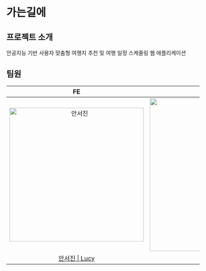 # 가는길에
## 프로젝트 소개
안공지능 기반 사용자 맞춤형 여행지 추천 및 여행 일정 스케줄링 웹 애플리케이션

## 팀원
|FE|FE & BE|AI|Design|
| :----------: |  :--------:  |  :---------: |  :---------: |   
| <img width="350" alt="안서진" src="https://user-images.githubusercontent.com/57716832/138591794-02c4423f-2968-4f68-9ea4-4dba2c1d809b.png"> | <img src="https://user-images.githubusercontent.com/57716832/138591786-e0d63159-ac25-4943-bb52-e858351c5774.png" width=400px alt="김규란"/> | <img src="https://user-images.githubusercontent.com/57716832/138591747-d3bb9f54-602f-4ecd-bccd-e29e7a73ab4f.png" width=400px alt="김창영"/> | <img width="400" alt="정지은" src="https://user-images.githubusercontent.com/57716832/138591864-782b59ba-2fbe-4318-bb9c-c0cc73a77603.png"> |
|  [안서진 \| Lucy](https://github.com/Ahntoday)  |  [김규란 \| Fry](https://github.com/gxxrxn)  |  [김창영 \| kcy](https://github.com/kcy13930)  |  [정지은]()  |
